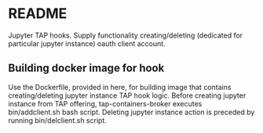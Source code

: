 # README #
Jupyter TAP hooks. Supply functionality creating/deleting (dedicated for particular jupyter instance) oauth client account.

## Building docker image for hook
Use the Dockerfile, provided in here, for building image that contains creating/deleting jupyter instance TAP hook logic.
Before creating jupyter instance from TAP offering, tap-containers-broker executes bin/addclient.sh bash script.
Deleting jupyter instance action is preceded by running bin/delclient.sh script.
